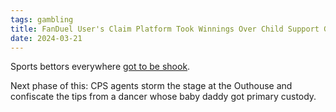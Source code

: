 ```yaml
---
tags: gambling
title: FanDuel User's Claim Platform Took Winnings Over Child Support Goes Viral
date: 2024-03-21
---
```


Sports bettors everywhere [got to be shook](https://www.complex.com/life/a/tracewilliamcowen/fanduel-child-support).

Next phase of this: CPS agents storm the stage at the Outhouse and confiscate the tips from a dancer whose baby daddy got primary custody. 

